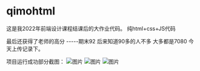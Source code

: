 # qimohtml
这是我2022年前端设计课程结课后的大作业代码。
纯html+css+JS代码

最后还获得了老师的高分 -----期末92 后来知道90多的人不多 大多都是7080
今天上传记录下。

项目运行成功部分截图：
![图片](https://user-images.githubusercontent.com/104661473/235288050-074bc2e2-11fa-4d7a-9f84-143790e2110d.png)
![图片](https://user-images.githubusercontent.com/104661473/235288057-25b3f528-9e7e-4536-be87-aa7d9c3f9a07.png)
![图片](https://user-images.githubusercontent.com/104661473/235288036-d5c028a3-41ca-42c0-baa0-6ef9dcc02893.png)


